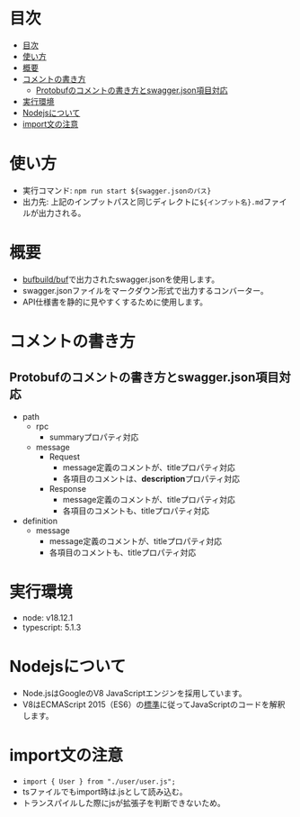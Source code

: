 
# 目次
- [目次](#目次)
- [使い方](#使い方)
- [概要](#概要)
- [コメントの書き方](#コメントの書き方)
  - [Protobufのコメントの書き方とswagger.json項目対応](#protobufのコメントの書き方とswaggerjson項目対応)
- [実行環境](#実行環境)
- [Nodejsについて](#nodejsについて)
- [import文の注意](#import文の注意)

# 使い方
- 実行コマンド: `npm run start ${swagger.jsonのパス}`
- 出力先: 上記のインプットパスと同じディレクトに`${インプット名}.md`ファイルが出力される。

# 概要
- [bufbuild/buf](https://github.com/bufbuild/buf)で出力されたswagger.jsonを使用します。
- swagger.jsonファイルをマークダウン形式で出力するコンバーター。
- API仕様書を静的に見やすくするために使用します。

# コメントの書き方
## Protobufのコメントの書き方とswagger.json項目対応
- path
  - rpc
      - summaryプロパティ対応
  - message
      - Request
          - message定義のコメントが、titleプロパティ対応
          - 各項目のコメントは、**description**プロパティ対応
      - Response
          - message定義のコメントが、titleプロパティ対応
          - 各項目のコメントも、titleプロパティ対応
- definition
    - message
        - message定義のコメントが、titleプロパティ対応
        - 各項目のコメントも、titleプロパティ対応


# 実行環境
- node: v18.12.1
- typescript: 5.1.3


# Nodejsについて
- Node.jsはGoogleのV8 JavaScriptエンジンを採用しています。
- V8はECMAScript 2015（ES6）の[標準](https://nodejs.org/ja/docs/es6)に従ってJavaScriptのコードを解釈します。


# import文の注意
- `import { User } from "./user/user.js";`
- tsファイルでもimport時は.jsとして読み込む。
- トランスパイルした際にjsが拡張子を判断できないため。